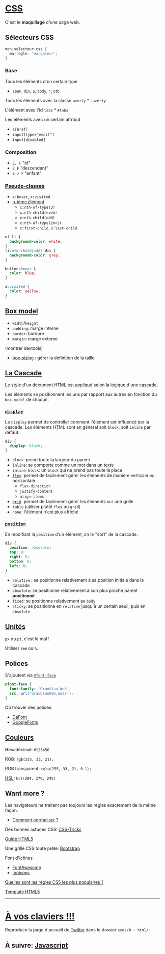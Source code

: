 # [CSS](https://developer.mozilla.org/fr/docs/Web/CSS)

C'est le **maquillage** d'une page web.

## Sélecteurs CSS

```css
mon-selecteur-css {
  ma-regle: 'ma-valeur';
}
```

### Base

Tous les éléments d'un certain type

- `span`, `div`, `p`, `body`, `*`, etc.

Tous les éléments avec la classe `azerty` \* `.azerty`

L'élément avec l'id `tabs` \* `#tabs`

Les éléments avec un certain attribut

- `a[href]`
- `input[type="email"]`
- `input[disabled]`

### Composition

- `E, F` "et"
- `E F` "descendant"
- `E > F` "enfant"

### [Pseudo-classes](https://developer.mozilla.org/fr/docs/Web/CSS/Pseudo-classes)

- `x:hover`, `x:visited`
- [n-ième élément](https://developer.mozilla.org/fr/docs/Web/CSS/:nth-child)
  - `x:nth-of-type(3)`
  - `x:nth-child(even)`
  - `x:nth-child(odd)`
  - `x:nth-of-type(2n+1)`
  - `x:first-child`, `x:last-child`

```css
ul li {
  background-color: white;
}
li:nth-child(odd) div {
  background-color: grey;
}

button:hover {
  color: blue;
}

a:visited {
  color: yellow;
}
```

## [Box model](https://developer.mozilla.org/en-US/docs/Learn/CSS/Introduction_to_CSS/Box_model)

- `width`/`height`
- `padding`: marge interne
- `border`: bordure
- `margin`: marge externe

(montrer devtools)

- [box-sizing](https://developer.mozilla.org/fr/docs/Web/CSS/box-sizing) : gérer la définition de la taille

## [La Cascade](https://developer.mozilla.org/fr/docs/Apprendre/CSS/Introduction_%C3%A0_CSS/La_cascade_et_l_h%C3%A9ritage)

Le style d'un document HTML est appliqué selon la logique d'une cascade.

Les éléments se positionnent les uns par rapport aux autres en fonction du `box-model` de chacun.

### [`display`](https://developer.mozilla.org/fr/docs/Web/CSS/display)

Le `display` permet de controller comment l'élément est influencé par la cascade.
Les éléments HTML sont en général soit `block`, soit `inline` par défaut.

```css
div {
  display: block;
}
```

- `block`: prend toute la largeur du parent
- `inline`: se comporte comme un mot dans un texte
- `inline-block`: un `block` qui ne prend pas toute la place
- [`flex`](https://css-tricks.com/snippets/css/a-guide-to-flexbox/): permet de facilement gérer les éléments de manière verticale ou horizontale
  - `flex-direction`
  - `justify-content`
  - `align-items`
- [`grid`](https://css-tricks.com/snippets/css/complete-guide-grid/): permet de facilement gérer les éléments sur une grille
- `table` (utiliser plutôt `flex` ou `grid`)
- `none`: l'élément n'est plus affiché

### [`position`](https://developer.mozilla.org/fr/docs/Web/CSS/position)

En modifiant la `position` d'un élément, on le "sort" de la cascade.

```css
div {
  position: absolute;
  top: 0;
  right: 0;
  bottom: 0;
  left: 0;
}
```

- `relative` : se positionne relativement à sa position initiale dans la cascade
- `absolute`: se positionne relativement à son plus proche parent **positionné**
- `fixed`: se positionne relativement au `body`
- `sticky`: se positionne en `relative` jusqu'à un certain seuil, puis en `absolute`

## [Unités](https://developer.mozilla.org/en-US/docs/Web/CSS/length#rem)

`px` ou `pt`, c'est le mal !

Utiliser `rem` ou `%`.

## Polices

S'ajoutent via [`@font-face`](https://www.paulirish.com/2009/bulletproof-font-face-implementation-syntax/)

```css
@font-face {
  font-family: 'Graublau Web';
  src: url('GraublauWeb.eot?');
}
```

Où trouver des polices:

- [DaFont](https://www.dafont.com/fr/)
- [GoogleFonts](https://fonts.google.com/)

## [Couleurs](https://fr.wikipedia.org/wiki/Couleur_du_Web)

Hexadécimal: `#123456`

RGB: `rgb(255, 33, 21);`

RGB transparent: `rgba(255, 33, 21, 0.1);`

[HSL](http://fr.wikipedia.org/wiki/Teinte_Saturation_Luminosit%C3%A9#Mod.C3.A8les_colorim.C3.A9triques): `hsl(204, 27%, 24%)`

## Want more ?

Les navigateurs ne traitent pas toujours les règles exactement de la même façon.

- [Comment normaliser ?](http://necolas.github.io/normalize.css/)

Des bonnes astuces CSS: [CSS-Tricks](https://css-tricks.com/guides/)

[Guide HTML5](http://html5please.com/)

Une grille CSS toute prête: [Bootstrap](http://getbootstrap.com/)

Font d'icônes

- [FontAwesome](http://fortawesome.github.io/Font-Awesome/)
- [Ionicons](https://ionicons.com/)

[Quelles sont les règles CSS les plus populaires ?](https://www.chromestatus.com/metrics/css/popularity)

[Template HTML5](https://github.com/h5bp/html5-boilerplate)

---

# [À vos claviers !!!](./twitter.md)

Reproduire la page d'accueil de [Twitter](https://twitter.com/home) dans le dossier `exos/0 - html/`;

## À suivre: [Javascript](./javascript.md)

